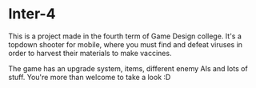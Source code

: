 # Inter-4

This is a project made in the fourth term of Game Design college.
It's a topdown shooter for mobile, where you must find and defeat viruses in order to harvest their materials to make vaccines.

The game has an upgrade system, items, different enemy AIs and lots of stuff. You're more than welcome to take a look :D
